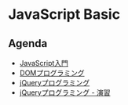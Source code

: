 # JavaScript Basic

## Agenda

+ [JavaScript入門](01_javascript.md)
+ [DOMプログラミング](02_dom.md)
+ [jQueryプログラミング](03_jquery.md)
+ [jQueryプログラミング - 演習](04_ex.md)

